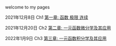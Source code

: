 welcome to my pages



2021年12月8日 Ch1 
[第一章: 函数 极限 连续](https://quanlongcs.github.io/ZSB/math/Ch1/README.html)



2021年12月20日 Ch2
[第二章: 一元函数微分学及其应用](https://quanlongcs.github.io/ZSB/Math/Ch2/index.html)



2022年1月9日 Ch3
[第三章: 一元函数积分学及其应用](https://quanlongcs.github.io/ZSB/math/Ch3/README.html)



